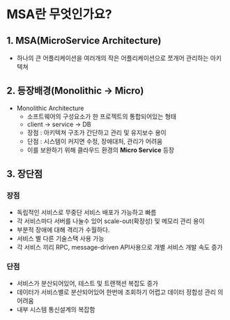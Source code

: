 # MSA란 무엇인가요?

## 1. MSA(MicroService Architecture)

- 하나의 큰 어플리케이션을 여러개의 작은 어플리케이션으로 쪼개어 관리하는 아키텍쳐

## 2. 등장배경(Monolithic → Micro)

- Monolithic Architecture
    - 소프트웨어의 구성요소가 한 프로젝트의 통합되어있는 형태
    - client → service → DB
    - 장점 : 아키텍쳐 구조가 간단하고 관리 및 유지보수 용이
    - 단점 : 시스템이 커지면 수정, 장애대처, 관리가 어려움
    - 이를 보완하기 위해 클라우드 환경의 **Micro Service** 등장

## 3. 장단점

### 장점

- 독립적인 서비스로 무중단 서비스 배포가 가능하고 빠름
- 각 서비스마다 서버를 나눌수 있어 scale-out(확장성) 및 메모리 관리 용이
- 부분적 장애에 대해 격리가 수월하다.
- 서비스 별 다른 기술스택 사용 가능
- 각 서비스 끼리 RPC, message-driven API사용으로 개별 서비스 개발 속도 증가

### 단점

- 서비스가 분산되어있어, 테스트 및 트랜잭션 복잡도 증가
- 데이터가 서비스별로 분산되어있어 한번에 조회하기 어렵고 데이터 정합성 관리 의 어려움
- 내부 시스템  통신설계의 복잡함
